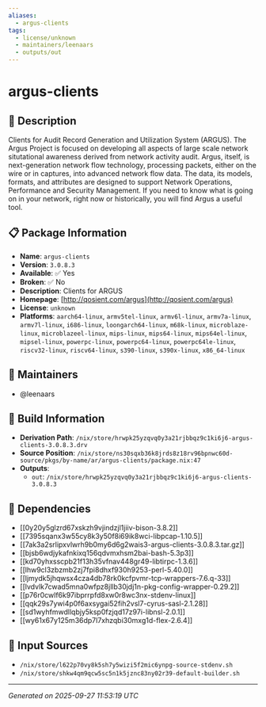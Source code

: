 ```yaml
---
aliases:
  - argus-clients
tags:
  - license/unknown
  - maintainers/leenaars
  - outputs/out
---
```


# argus-clients

## 📝 Description

Clients for Audit Record Generation and
Utilization System (ARGUS). The Argus Project is focused on developing all
aspects of large scale network situtational awareness derived from
network activity audit. Argus, itself, is next-generation network
flow technology, processing packets, either on the wire or in
captures, into advanced network flow data. The data, its models,
formats, and attributes are designed to support Network
Operations, Performance and Security Management. If you need to
know what is going on in your network, right now or historically,
you will find Argus a useful tool.


## 📋 Package Information

- **Name**: `argus-clients`
- **Version**: `3.0.8.3`
- **Available**: ✅ Yes
- **Broken**: ✅ No
- **Description**: Clients for ARGUS
- **Homepage**: [http://qosient.com/argus](http://qosient.com/argus)
- **License**: `unknown`
- **Platforms**: `aarch64-linux`, `armv5tel-linux`, `armv6l-linux`, `armv7a-linux`, `armv7l-linux`, `i686-linux`, `loongarch64-linux`, `m68k-linux`, `microblaze-linux`, `microblazeel-linux`, `mips-linux`, `mips64-linux`, `mips64el-linux`, `mipsel-linux`, `powerpc-linux`, `powerpc64-linux`, `powerpc64le-linux`, `riscv32-linux`, `riscv64-linux`, `s390-linux`, `s390x-linux`, `x86_64-linux`
## 👥 Maintainers

- @leenaars


## 🔧 Build Information

- **Derivation Path**: `/nix/store/hrwpk25yzqvq0y3a21rjbbqz9c1ki6j6-argus-clients-3.0.8.3.drv`
- **Source Position**: `/nix/store/ns30sqxb36k8jrds8z18rv96bpnwc60d-source/pkgs/by-name/ar/argus-clients/package.nix:47`
- **Outputs**:
  - `out`:  `/nix/store/hrwpk25yzqvq0y3a21rjbbqz9c1ki6j6-argus-clients-3.0.8.3`

## 🔗 Dependencies

- [[0y20y5glzrd67xskzh9vjindzjl1jiiv-bison-3.8.2]]
- [[7395sqanx3w55cy8k3y50f8i69ik8wci-libpcap-1.10.5]]
- [[7ak3a2srlipxvlwrh9b0my6d6g2wais3-argus-clients-3.0.8.3.tar.gz]]
- [[bjsb6wdjykafnkixq156qdvmxhsm2bai-bash-5.3p3]]
- [[kd70yhxsscpb21f13h35vfnav448gr49-libtirpc-1.3.6]]
- [[lhw9cl3zbzmb2zj7fpi8dhxf930h9253-perl-5.40.0]]
- [[ljmydk5jhqwsx4cza4db78rk0kcfpvmr-tcp-wrappers-7.6.q-33]]
- [[lvdvlk7cwad5mna0wfpz8jllb30jdj1n-pkg-config-wrapper-0.29.2]]
- [[p76r0cwlf6k97ibprrpfd8xw0r8wc3nx-stdenv-linux]]
- [[qqk29s7ywi4p0f6axsygai52fih2vsl7-cyrus-sasl-2.1.28]]
- [[sd1wyhfmwdllqbjy5ksp0fzjqd17z97i-libnsl-2.0.1]]
- [[wy61x67y125m36dp7l7xhzqbi30mxg1d-flex-2.6.4]]

## 📁 Input Sources

- `/nix/store/l622p70vy8k5sh7y5wizi5f2mic6ynpg-source-stdenv.sh`
- `/nix/store/shkw4qm9qcw5sc5n1k5jznc83ny02r39-default-builder.sh`

---
*Generated on 2025-09-27 11:53:19 UTC*
